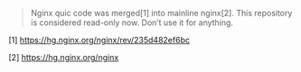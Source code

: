 >Nginx quic code was merged[1] into mainline nginx[2].
This repository is considered read-only now.  Don’t use it for anything.

[1] https://hg.nginx.org/nginx/rev/235d482ef6bc

[2] https://hg.nginx.org/nginx